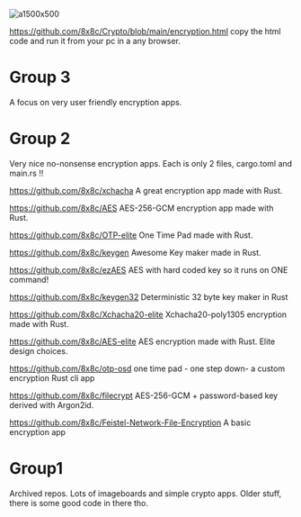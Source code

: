 ![a1500x500](https://github.com/user-attachments/assets/b76d2b1b-d314-4dce-85f2-b5869673db7d)

https://github.com/8x8c/Crypto/blob/main/encryption.html copy the html code and run it from your pc in a any browser. 


# Group 3
A focus on very user friendly encryption apps. 









# Group 2 
Very nice no-nonsense encryption apps. Each is only 2 files, cargo.toml and main.rs !! 


https://github.com/8x8c/xchacha A great encryption app made with Rust.

https://github.com/8x8c/AES AES-256-GCM encryption app made with Rust.

https://github.com/8x8c/OTP-elite One Time Pad made with Rust.

https://github.com/8x8c/keygen Awesome Key maker made in Rust.

https://github.com/8x8c/ezAES AES with hard coded key so it runs on ONE command! 

https://github.com/8x8c/keygen32 Deterministic 32 byte key maker in Rust

https://github.com/8x8c/Xchacha20-elite  Xchacha20-poly1305 encryption made with Rust. 

https://github.com/8x8c/AES-elite AES encryption made with Rust. Elite design choices.

https://github.com/8x8c/otp-osd one time pad - one step down- a custom encryption Rust cli app

https://github.com/8x8c/filecrypt AES-256-GCM + password-based key derived with Argon2id.

https://github.com/8x8c/Feistel-Network-File-Encryption  A basic encryption app


# Group1 
 Archived repos. Lots of imageboards and simple crypto apps. Older stuff, there is some good code in there tho. 













